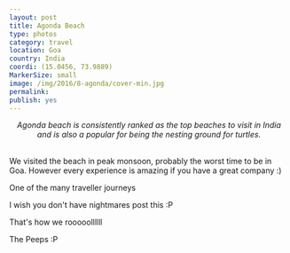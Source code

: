 ```yaml
---
layout: post
title: Agonda Beach
type: photos
category: travel
location: Goa
country: India
coordi: (15.0456, 73.9889)
MarkerSize: small
image: /img/2016/8-agonda/cover-min.jpg 
permalink: 
publish: yes
---
```

<!-- http://compressjpeg.com -->
<!-- http://compressimage.toolur.com/ 1024, 400-->
<center>
<i>
Agonda beach is consistently ranked as the top beaches to visit in India and is also a popular for being the nesting ground for turtles.
</i>
</center>
<br>
<p class="center"><img src="{{site.baseurl}}/img/2016/8-agonda/cover.jpg" alt="">We visited the beach in peak monsoon, probably the worst time to be in Goa. However every experience is amazing if you have a great company :)</p>

<p class="center"><img src="{{site.baseurl}}/img/2016/8-agonda/1.jpg" alt="">One of the many traveller journeys</p>

<p class="center"><img src="{{site.baseurl}}/img/2016/8-agonda/2.jpg" alt="">I wish you don't have nightmares post this :P</p>

<p class="center"><img src="{{site.baseurl}}/img/2016/8-agonda/3.jpg" alt="">That's how we rooooollllll</p>


<p class="center"><img src="{{site.baseurl}}/img/2016/8-agonda/4.jpg" alt="">The Peeps :P</p>